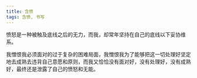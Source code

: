 ```yaml
---
title: 含愤
tags: 含愤, 书写
---
```



愤怒是一种被触及底线之后的无力，而我，却常年坚持在自己的底线以下妥协维系。

我憎恨我必须面对的过于复杂的困难局面，我憎恨我为了能够把这一切处理好坚定地去成熟去违背自己意愿和原则，而我又恰恰没有面对好，没有处理好，没有成熟好，最终还是泄露了自己的愤怒和无能。

